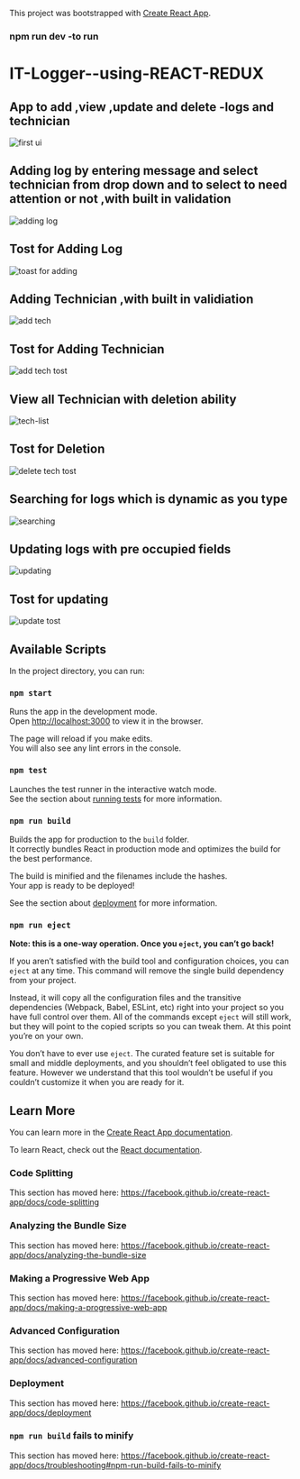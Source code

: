 This project was bootstrapped with [Create React App](https://github.com/facebook/create-react-app).
### npm run dev -to run

# IT-Logger--using-REACT-REDUX

## App to add ,view ,update and delete -logs and technician 
![first ui](https://user-images.githubusercontent.com/22851920/63442705-91b3c580-c401-11e9-9e91-626c16f8f84e.PNG)

## Adding log by entering message and select technician from drop down and to select to need attention or not ,with built in validation
![adding log](https://user-images.githubusercontent.com/22851920/63442721-98dad380-c401-11e9-9f42-ae9aff5ce1b5.PNG)

## Tost for Adding Log 
![toast for adding](https://user-images.githubusercontent.com/22851920/63442723-98dad380-c401-11e9-89e4-e3600a0d9290.PNG)

## Adding Technician ,with built in validiation
![add tech](https://user-images.githubusercontent.com/22851920/63442724-98dad380-c401-11e9-894d-247495181e12.PNG)

## Tost for Adding Technician 
![add tech tost](https://user-images.githubusercontent.com/22851920/63442726-98dad380-c401-11e9-8b55-b0a41a9c8e5b.PNG)

## View all Technician with deletion ability 
![tech-list](https://user-images.githubusercontent.com/22851920/63442727-98dad380-c401-11e9-886f-4102abb84837.PNG)

## Tost for Deletion
![delete tech tost](https://user-images.githubusercontent.com/22851920/63442719-98423d00-c401-11e9-90c3-3eebdc69f2d6.PNG)

## Searching for logs which is dynamic as you type
![searching](https://user-images.githubusercontent.com/22851920/63442737-9d06f100-c401-11e9-9a79-0c787d064b34.PNG)

## Updating logs with pre occupied fields 
![updating](https://user-images.githubusercontent.com/22851920/63442738-9d9f8780-c401-11e9-83e8-315a733015e7.PNG)

## Tost for updating
![update tost](https://user-images.githubusercontent.com/22851920/63442720-98dad380-c401-11e9-82a0-df1ec5f5c0d5.PNG)









## Available Scripts

In the project directory, you can run:

### `npm start`

Runs the app in the development mode.<br>
Open [http://localhost:3000](http://localhost:3000) to view it in the browser.

The page will reload if you make edits.<br>
You will also see any lint errors in the console.

### `npm test`

Launches the test runner in the interactive watch mode.<br>
See the section about [running tests](https://facebook.github.io/create-react-app/docs/running-tests) for more information.

### `npm run build`

Builds the app for production to the `build` folder.<br>
It correctly bundles React in production mode and optimizes the build for the best performance.

The build is minified and the filenames include the hashes.<br>
Your app is ready to be deployed!

See the section about [deployment](https://facebook.github.io/create-react-app/docs/deployment) for more information.

### `npm run eject`

**Note: this is a one-way operation. Once you `eject`, you can’t go back!**

If you aren’t satisfied with the build tool and configuration choices, you can `eject` at any time. This command will remove the single build dependency from your project.

Instead, it will copy all the configuration files and the transitive dependencies (Webpack, Babel, ESLint, etc) right into your project so you have full control over them. All of the commands except `eject` will still work, but they will point to the copied scripts so you can tweak them. At this point you’re on your own.

You don’t have to ever use `eject`. The curated feature set is suitable for small and middle deployments, and you shouldn’t feel obligated to use this feature. However we understand that this tool wouldn’t be useful if you couldn’t customize it when you are ready for it.

## Learn More

You can learn more in the [Create React App documentation](https://facebook.github.io/create-react-app/docs/getting-started).

To learn React, check out the [React documentation](https://reactjs.org/).

### Code Splitting

This section has moved here: https://facebook.github.io/create-react-app/docs/code-splitting

### Analyzing the Bundle Size

This section has moved here: https://facebook.github.io/create-react-app/docs/analyzing-the-bundle-size

### Making a Progressive Web App

This section has moved here: https://facebook.github.io/create-react-app/docs/making-a-progressive-web-app

### Advanced Configuration

This section has moved here: https://facebook.github.io/create-react-app/docs/advanced-configuration

### Deployment

This section has moved here: https://facebook.github.io/create-react-app/docs/deployment

### `npm run build` fails to minify

This section has moved here: https://facebook.github.io/create-react-app/docs/troubleshooting#npm-run-build-fails-to-minify
